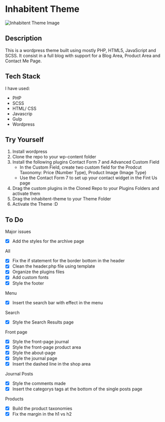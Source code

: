 # Inhabitent Theme

![Inhabitent Theme Image](DCCA/inhabitent-wordpress/blob/master/themes/inhabitent-theme/screenshot.png?raw=true)

## Description

This is a wordpress theme built using mostly PHP, HTML5, JavaScript and SCSS.
It consist in a full blog with support for a Blog Area, Product Area and Contact Me Page.

## Tech Stack
I have used:
- PHP
- SCSS
- HTML/ CSS
- Javascrip
- Gulp
- Wordpress

## Try Yourself
1. Install wordpress
2. Clone the repo to your wp-content folder
3. Install the following plugins Contact Form 7 and Advanced Custom Field
    - In the Custom Field, create two custom field for the Prodcut Taxonomy: Price (Number Type), Product Image (Image Type)
    - Use the Contact Form 7 to set up your contact widget in the Fint Us page
4. Drag the custom plugins in the Cloned Repo to your Plugins Folders and activate them
5. Drag the inhabitent-theme to your Theme Folder
6. Activate the Theme :D


## To Do

Major issues
- [x] Add the styles for the archive page

All
- [x] Fix the if statement for the border bottom in the header
- [x] Clean the header.php file using template
- [x] Organize the plugins files
- [x] Add custom fonts
- [x] Style the footer

Menu
- [x] Insert the search bar with effect in the menu

Search
- [x] Style the Search Results page

Front page
- [x] Style the front-page journal
- [x] Style the front-page product area
- [x] Style the about-page
- [x] Style the journal page
- [x] Insert the dashed line in the shop area

Journal Posts
- [x] Style the comments made
- [x] Insert the categorys tags at the bottom of the single posts page

Products
- [x] Build the product taxonomies
- [x] Fix the margin in the h1 vs h2
